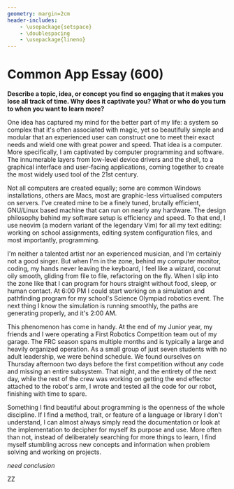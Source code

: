 ```yaml
---
geometry: margin=2cm
header-includes:
    - \usepackage{setspace}
    - \doublespacing
    - \usepackage{lineno}
---
```


# Common App Essay (600)

**Describe a topic, idea, or concept you find so engaging that it makes you lose
all track of time. Why does it captivate you? What or who do you turn to when
you want to learn more?**

One idea has captured my mind for the better part of my life: a system so
complex that it's often associated with magic, yet so beautifully simple and
modular that an experienced user can construct one to meet their exact needs
and wield one with great power and speed. That idea is a computer. More
specifically, I am captivated by computer programming and software. The
innumerable layers from low-level device drivers and the shell, to a graphical
interface and user-facing applications, coming together to create the most
widely used tool of the 21st century. 

Not all computers are created equally; some are common Windows installations,
others are Macs, most are graphic-less virtualised computers on servers. I've
created mine to be a finely tuned, brutally efficient, GNU/Linux based machine
that can run on nearly any hardware. The design philosophy behind my software
setup is efficiency and speed. To that end, I use neovim (a modern variant of
the legendary Vim) for all my text editing: working on school assignments,
editing system configuration files, and most importantly, programming.

I'm neither a talented artist nor an experienced musician, and I'm certainly
not a good singer. But when I'm in the zone, behind my computer monitor,
coding, my hands never leaving the keyboard, I feel like a wizard, coconut oily
smooth, gliding from file to file, refactoring on the fly. When I slip into the
zone like that I can program for hours straight without food, sleep, or human
contact. At 6:00 PM I could start working on a simulation and pathfinding
program for my school's Science Olympiad robotics event. The next thing I know
the simulation is running smoothly, the paths are generating properly, and it's
2:00 AM.

This phenomenon has come in handy. At the end of my Junior year, my friends and
I were operating a First Robotics Competition team out of my garage. The FRC
season spans multiple months and is typically a large and heavily organized
operation. As a small group of just seven students with no adult leadership, we
were behind schedule. We found ourselves on Thursday afternoon two days before
the first competition without any code and missing an entire subsystem. That
night, and the entirety of the next day, while the rest of the crew was working
on getting the end effector attached to the robot's arm, I wrote and tested all
the code for our robot, finishing with time to spare.

Something I find beautiful about programming is the openness of the whole
discipline. If I find a method, trait, or feature of a language or library I
don't understand, I can almost always simply read the documentation or look at
the implementation to decipher for myself its purpose and use. More often than
not, instead of deliberately searching for more things to learn, I find myself
stumbling across new concepts and information when problem solving and working
on projects.

*need conclusion*

ZZ
